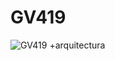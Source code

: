 # GV419

![GV419 +arquitectura](https://github.com/dianavile/GV419/blob/main/design/GV419%20%2Barquitectura.png)

